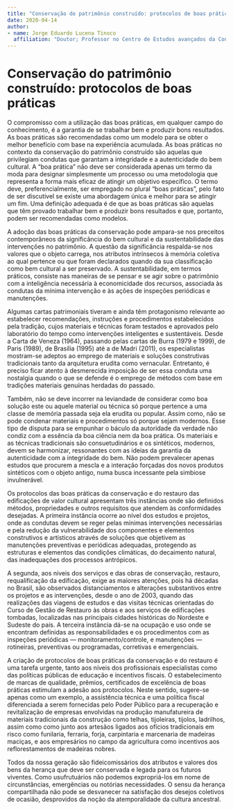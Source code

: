 ```yaml
---
title: "Conservação do patrimônio construído: protocolos de boas práticas"
date: 2020-04-14
author:
- name: Jorge Eduardo Lucena Tinoco
  affiliation: "Doutor; Professor no Centro de Estudos avançados da Conservação Integrada"
---
```


# Conservação do patrimônio construído: protocolos de boas práticas

O compromisso com a utilização das boas práticas, em qualquer campo do
conhecimento, é a garantia de se trabalhar bem e produzir bons
resultados. As boas práticas são recomendadas como um modelo para se
obter o melhor benefício com base na experiência acumulada. As boas
práticas no contexto da conservação do patrimônio construído são aquelas
que privilegiam condutas que garantam a integridade e a autenticidade do
bem cultural. A “boa prática” não deve ser considerada apenas um termo
da moda para designar simplesmente um processo ou uma metodologia que
representa a forma mais eficaz de atingir um objetivo específico. O
termo deve, preferencialmente, ser empregado no plural “boas práticas”,
pelo fato de ser discutível se existe uma abordagem única e melhor para
se atingir um fim. Uma definição adequada é de que as boas práticas são
aquelas que têm provado trabalhar bem e produzir bons resultados e que,
portanto, podem ser recomendadas como modelos.

A adoção das boas práticas da conservação pode ampara-se nos preceitos
contemporâneos da significância do bem cultural e da sustentabilidade
das intervenções no patrimônio. A questão da significância respalda-se
nos valores que o objeto carrega, nos atributos intrínsecos à memória
coletiva ao qual pertence ou que foram declarados quando da sua
classificação como bem cultural a ser preservado. A sustentabilidade, em
termos práticos, consiste nas maneiras de se pensar e se agir sobre o
patrimônio com a inteligência necessária à economicidade dos recursos,
associada às condutas da mínima intervenção e às ações de inspeções
periódicas e manutenções.

Algumas cartas patrimoniais tiveram e ainda têm protagonismo relevante
ao estabelecer recomendações, instruções e procedimentos estabelecidos
pela tradição, cujos materiais e técnicas foram testados e aprovados
pelo laboratório do tempo como intervenções inteligentes e sustentáveis.
Desde a Carta de Veneza (1964), passando pelas cartas de Burra (1979 e
1999), de Paris (1989), de Brasília (1995) até a de Madri (2011), os
especialistas mostram-se adeptos ao emprego de materiais e soluções
construtivas tradicionais tanto da arquitetura erudita como vernacular.
Entretanto, é preciso ficar atento à desmerecida imposição de ser essa
conduta uma nostalgia quando o que se defende é o emprego de métodos com
base em tradições materiais genuínas herdadas do passado.

Também, não se deve incorrer na leviandade de considerar como boa
solução este ou aquele material ou técnica só porque pertence a uma
classe de memória passada seja ela erudita ou popular. Assim como, não
se pode condenar materiais e procedimentos só porque sejam modernos.
Esse tipo de disputa para se empunhar o báculo da autoridade da verdade
não condiz com a essência da boa ciência nem da boa prática. Os
materiais e as técnicas tradicionais são consuetudinários e os
sintéticos, modernos, devem se harmonizar, ressonantes com as ideias da
garantia da autenticidade com a integridade do bem. Não podem prevalecer
apenas estudos que procurem a mescla e a interação forçadas dos novos
produtos sintéticos com o objeto antigo, numa busca incessante pela
simbiose invulnerável.

Os protocolos das boas práticas da conservação e do restauro das
edificações de valor cultural apresentam três instâncias onde são
definidos métodos, propriedades e outros requisitos que atendem às
conformidades desejadas. A primeira instância ocorre ao nível dos
estudos e projetos, onde as condutas devem se reger pelas mínimas
intervenções necessárias e pela redução da vulnerabilidade dos
componentes e elementos construtivos e artísticos através de soluções
que objetivem as manutenções preventivas e periódicas adequadas,
protegendo as estruturas e elementos das condições climáticas, do
decaimento natural, das inadequações dos processos antrópicos.

A segunda, aos níveis dos serviços e das obras de conservação, restauro,
requalificação da edificação, exige as maiores atenções, pois há décadas
no Brasil, são observados distanciamentos e alterações substantivos
entre os projetos e as intervenções, desde o ano de 2003, quando das
realizações das viagens de estudos e das visitas técnicas orientadas do
Curso de Gestão de Restauro às obras e aos serviços de edificações
tombadas, localizadas nas principais cidades históricas do Nordeste e
Sudeste do país. A terceira instância dá-se na ocupação e uso onde se
encontram definidas as responsabilidades e os procedimentos com as
inspeções periódicas — monitoramento/controle, e manutenções —
rotineiras, preventivas ou programadas, corretivas e emergenciais.

A criação de protocolos de boas práticas da conservação e do restauro é
uma tarefa urgente, tanto aos níveis dos profissionais especialistas
como das políticas públicas de educação e incentivos fiscais. O
estabelecimento de marcas de qualidade, prêmios, certificados de
excelência de boas práticas estimulam a adesão aos protocolos. Neste
sentido, sugere-se apenas como um exemplo, a assistência técnica e uma
política fiscal diferenciada a serem fornecidas pelo Poder Público para
a recuperação e revitalização de empresas envolvidas na produção
manufatureira de materiais tradicionais da construção como telhas,
tijoleiras, tijolos, ladrilhos, assim como como junto aos artesãos
ligados aos ofícios tradicionais em risco como funilaria, ferraria,
forja, carpintaria e marcenaria de madeiras maciças, e aos empresários
no campo da agricultura como incentivos aos reflorestamentos de madeiras
nobres.

Todos da nossa geração são fideicomissários dos atributos e valores dos
bens da herança que deve ser conservada e legada para os futuros
viventes. Como usufrutuários não podemos expropriá-los em nome de
circunstâncias, emergências ou notórias necessidades. O sensu da herança
compartilhada não pode se desvanecer na satisfação dos desejos coletivos
de ocasião, desprovidos da noção da atemporalidade da cultura ancestral.
